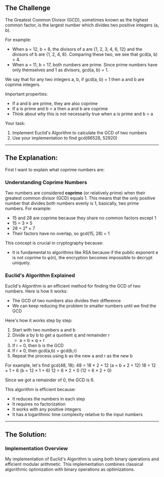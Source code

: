 ## The Challenge

The Greatest Common Divisor (GCD), sometimes known as the highest common factor, is the largest number which divides two positive integers (a, b).

For example:
- When a = 12, b = 8, the divisors of a are {1, 2, 3, 4, 6, 12} and the divisors of b are {1, 2, 4, 8}. Comparing these two, we see that gcd(a, b) = 4.
- When a = 11, b = 17, both numbers are prime. Since prime numbers have only themselves and 1 as divisors, gcd(a, b) = 1.

We say that for any two integers a, b, if gcd(a, b) = 1 then a and b are coprime integers.

Important properties:
- If a and b are prime, they are also coprime
- If a is prime and b < a then a and b are coprime
- Think about why this is not necessarily true when a is prime and b > a

Your task:
1. Implement Euclid's Algorithm to calculate the GCD of two numbers
2. Use your implementation to find gcd(66528, 52920)

---
## The Explanation:


First I want to explain what coprime numbers are:
### Understanding Coprime Numbers

Two numbers are considered **coprime** (or relatively prime) when their greatest common divisor (GCD) equals 1. This means that the only positive number that divides both numbers evenly is 1, basically, two prime numbers. For example:
- 15 and 28 are coprime because they share no common factors except 1
- 15 = 3 × 5
- 28 = 2² × 7
- Their factors have no overlap, so gcd(15, 28) = 1

This concept is crucial in cryptography because:
- It is fundamental to algorithms like RSA  because if the public exponent e is not coprime to φ(n), the encryption becomes impossible to decrypt uniquely.

### Euclid's Algorithm Explained

Euclid's Algorithm is an efficient method for finding the GCD of two numbers. Here is how it works:
- The GCD of two numbers also divides their difference
- We can keep reducing the problem to smaller numbers until we find the GCD

Here's how it works step by step:
1. Start with two numbers a and b
2. Divide a by b to get a quotient q and remainder r
   - a = b × q + r
3. If r = 0, then b is the GCD
4. If r ≠ 0, then gcd(a,b) = gcd(b,r)
5. Repeat the process using b as the new a and r as the new b

For example, let's find gcd(48, 18):
48 = 18 × 2 + 12    (a = b × 2 + 12)
18 = 12 × 1 + 6     (b = 12 × 1 + 6)
12 = 6 × 2 + 0      (12 = 6 × 2 + 0)

Since we got a remainder of 0, the GCD is 6.

This algorithm is efficient because:
- It reduces the numbers in each step
- It requires no factorization
- It works with any positive integers
- It has a logarithmic time complexity relative to the input numbers

---

## The Solution:

### Implementation Overview
My implementation of Euclid's Algorithm is using both binary operations and efficient modular arithmetic. This implementation combines classical algorithmic optimization with binary operations as optimizations.
